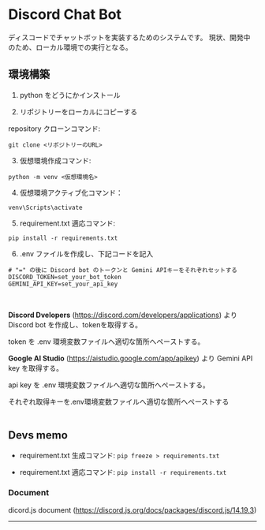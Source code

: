 # Discord Chat Bot

ディスコードでチャットボットを実装するためのシステムです。
現状、開発中のため、ローカル環境での実行となる。

## 環境構築

1. python をどうにかインストール

2. リポジトリーをローカルにコピーする

repository クローンコマンド:
```
git clone <リポジトリーのURL>
```

3. 仮想環境作成コマンド:
```
python -m venv <仮想環境名>
```

4. 仮想環境アクティブ化コマンド：
```
venv\Scripts\activate
```


5. requirement.txt 適応コマンド:
```
pip install -r requirements.txt
```

6. .env ファイルを作成し、下記コードを記入

```
# "=" の後に Discord bot のトークンと Gemini APIキーをそれぞれセットする
DISCORD_TOKEN=set_your_bot_token
GEMINI_API_KEY=set_your_api_key
```
<br>

**Discord Dvelopers** (https://discord.com/developers/applications) より Discord bot を作成し、tokenを取得する。

token を .env 環境変数ファイルへ適切な箇所へペーストする。

**Google AI Studio** (https://aistudio.google.com/app/apikey) より Gemini API key を取得する。

api key を .env 環境変数ファイルへ適切な箇所へペーストする。

<!--
discord botを下記URLより作成し、tokenを取得する。

: https://discord.com/developers/applications

gemini api keyを下記URLより取得

: https://aistudio.google.com/app/apikey
-->

それぞれ取得キーを.env環境変数ファイルへ適切な箇所へペーストする  
<br>

## Devs memo

- requirement.txt 生成コマンド:
```pip freeze > requirements.txt```

- requirement.txt 適応コマンド:
```pip install -r requirements.txt```
### Document
  
dicord.js document (https://discord.js.org/docs/packages/discord.js/14.19.3)


---
